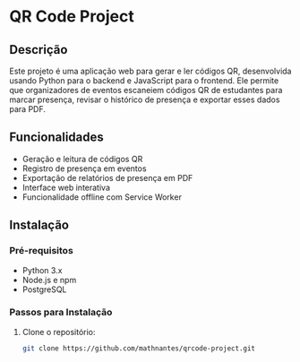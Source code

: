 # QR Code Project

## Descrição

Este projeto é uma aplicação web para gerar e ler códigos QR, desenvolvida
usando Python para o backend e JavaScript para o frontend. Ele permite que
organizadores de eventos escaneiem códigos QR de estudantes para marcar
presença, revisar o histórico de presença e exportar esses dados para PDF.

## Funcionalidades

- Geração e leitura de códigos QR
- Registro de presença em eventos
- Exportação de relatórios de presença em PDF
- Interface web interativa
- Funcionalidade offline com Service Worker

## Instalação

### Pré-requisitos

- Python 3.x
- Node.js e npm
- PostgreSQL

### Passos para Instalação

1. Clone o repositório:
   ```bash
   git clone https://github.com/mathnantes/qrcode-project.git
   ```
